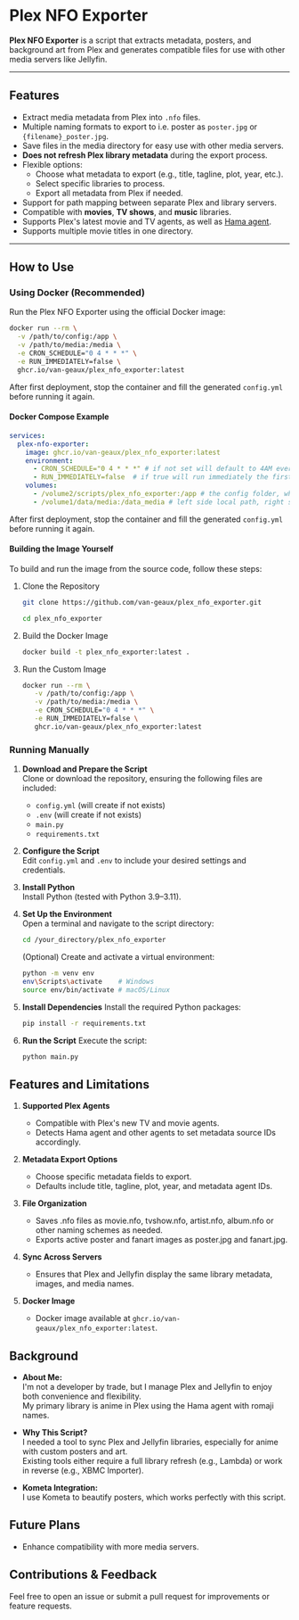 # Plex NFO Exporter

**Plex NFO Exporter** is a script that extracts metadata, posters, and background art from Plex and generates compatible files for use with other media servers like Jellyfin.  

---

## Features
- Extract media metadata from Plex into `.nfo` files.
- Multiple naming formats to export to i.e. poster as `poster.jpg` or `{filename}_poster.jpg`.
- Save files in the media directory for easy use with other media servers.
- **Does not refresh Plex library metadata** during the export process.
- Flexible options:
  - Choose what metadata to export (e.g., title, tagline, plot, year, etc.).
  - Select specific libraries to process.
  - Export all metadata from Plex if needed.
- Support for path mapping between separate Plex and library servers.
- Compatible with **movies**, **TV shows**, and **music** libraries.
- Supports Plex's latest movie and TV agents, as well as [Hama agent](https://github.com/ZeroQI/Hama.bundle).
- Supports multiple movie titles in one directory.

---

## How to Use

### Using Docker (Recommended)

Run the Plex NFO Exporter using the official Docker image:
```bash
docker run --rm \
  -v /path/to/config:/app \
  -v /path/to/media:/media \
  -e CRON_SCHEDULE="0 4 * * *" \
  -e RUN_IMMEDIATELY=false \
  ghcr.io/van-geaux/plex_nfo_exporter:latest
```

After first deployment, stop the container and fill the generated `config.yml` before running it again.

#### Docker Compose Example

```yaml
services:
  plex-nfo-exporter:
    image: ghcr.io/van-geaux/plex_nfo_exporter:latest
    environment:
      - CRON_SCHEDULE="0 4 * * *" # if not set will default to 4AM everyday
      - RUN_IMMEDIATELY=false  # if true will run immediately the first time regardless of cron
    volumes:
      - /volume2/scripts/plex_nfo_exporter:/app # the config folder, where you put the config.yml
      - /volume1/data/media:/data_media # left side local path, right side plex path. YOU NEED TO SET THIS EVEN IF BOTH ARE THE SAME
```

After first deployment, stop the container and fill the generated `config.yml` before running it again.

#### Building the Image Yourself

To build and run the image from the source code, follow these steps:

1. Clone the Repository
   ```bash
   git clone https://github.com/van-geaux/plex_nfo_exporter.git
   ```
   ```bash
   cd plex_nfo_exporter
   ```

2. Build the Docker Image
   ```bash
   docker build -t plex_nfo_exporter:latest .
   ```

3. Run the Custom Image
   ```bash
   docker run --rm \
      -v /path/to/config:/app \
      -v /path/to/media:/media \
      -e CRON_SCHEDULE="0 4 * * *" \
      -e RUN_IMMEDIATELY=false \
      ghcr.io/van-geaux/plex_nfo_exporter:latest
   ```

### Running Manually

1. **Download and Prepare the Script**  
   Clone or download the repository, ensuring the following files are included:
   - `config.yml` (will create if not exists)
   - `.env` (will create if not exists)
   - `main.py`  
   - `requirements.txt`  

2. **Configure the Script**  
   Edit `config.yml` and `.env` to include your desired settings and credentials.

3. **Install Python**  
   Install Python (tested with Python 3.9–3.11).  

4. **Set Up the Environment**  
   Open a terminal and navigate to the script directory:
   ```bash
   cd /your_directory/plex_nfo_exporter
   ```

   (Optional) Create and activate a virtual environment:
   ```bash
   python -m venv env  
   env\Scripts\activate    # Windows  
   source env/bin/activate # macOS/Linux
   ```

5. **Install Dependencies**
   Install the required Python packages:
   ```bash
   pip install -r requirements.txt
   ```

6. **Run the Script**
   Execute the script:
   ```bash
   python main.py
   ```
   
## Features and Limitations

1. **Supported Plex Agents**
   - Compatible with Plex's new TV and movie agents.
   - Detects Hama agent and other agents to set metadata source IDs accordingly.

2. **Metadata Export Options**
   - Choose specific metadata fields to export.
   - Defaults include title, tagline, plot, year, and metadata agent IDs.

3. **File Organization**
   - Saves .nfo files as movie.nfo, tvshow.nfo, artist.nfo, album.nfo or other naming schemes as needed.
   - Exports active poster and fanart images as poster.jpg and fanart.jpg.

4. **Sync Across Servers**
   - Ensures that Plex and Jellyfin display the same library metadata, images, and media names.

5. **Docker Image**
   - Docker image available at `ghcr.io/van-geaux/plex_nfo_exporter:latest`.

## Background

- **About Me:**  
   I'm not a developer by trade, but I manage Plex and Jellyfin to enjoy both convenience and flexibility.  
   My primary library is anime in Plex using the Hama agent with romaji names.

- **Why This Script?**  
   I needed a tool to sync Plex and Jellyfin libraries, especially for anime with custom posters and art.  
   Existing tools either require a full library refresh (e.g., Lambda) or work in reverse (e.g., XBMC Importer).

- **Kometa Integration:**  
   I use Kometa to beautify posters, which works perfectly with this script.

## Future Plans

- Enhance compatibility with more media servers.

## Contributions & Feedback

Feel free to open an issue or submit a pull request for improvements or feature requests.